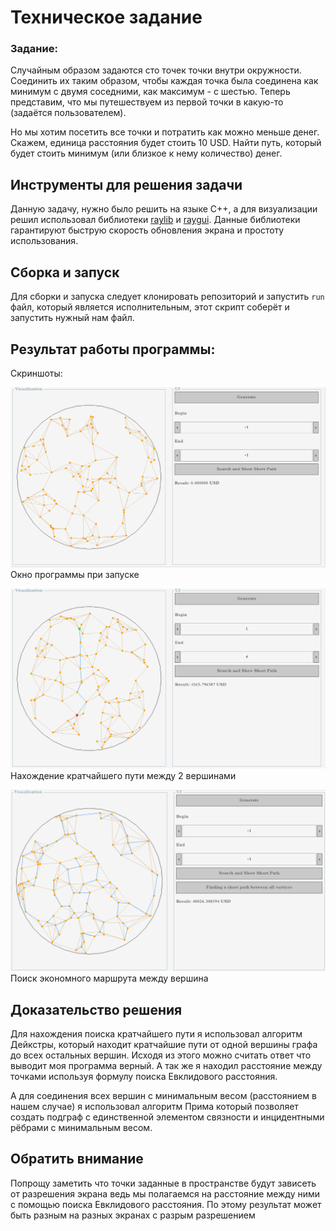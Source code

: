 # Техническое задание

### Задание:
 
 Cлучайным образом задаются сто точек точки внутри окружности. Соединить их таким образом, чтобы каждая точка была соединена как минимум с двумя соседними, как максимум - с шестью.
 Теперь представим, что мы путешествуем из первой точки в какую-то (задаётся пользователем). 
 
 Но мы хотим посетить все точки и потратить как можно меньше денег. Скажем, единица расстояния будет стоить
 10 USD. Найти путь, который будет стоить минимум (или близкое к нему количество) денег.


## Инструменты для решения задачи

Данную задачу, нужно было решить на языке С++, а для визуализации решил использовал библиотеки [raylib](https://github.com/raysan5/raylib "библиотека raylib") и [raygui](https://github.com/raysan5/raygui "Библиотека raygui"). Данные библиотеки гарантируют быструю скорость обновления экрана и простоту использования.

## Сборка и запуск

Для сборки и запуска следует клонировать репозиторий и запустить `run` файл, который является исполнительным, этот скрипт соберёт и запустить нужный нам файл.

## Результат работы программы:

Скриншоты:

![Окно программы при запуске](.image/idle.png)
Окно программы при запуске

![Нахождение кратчайшего пути между 2 вершинами](.image/visualize_short_path.png)
Нахождение кратчайшего пути между 2 вершинами

![Поиск экономного маршрута между вершина](.image/TZ.png)
Поиск экономного маршрута между вершина

## Доказательство решения

Для нахождения поиска кратчайшего пути я использовал алгоритм Дейкстры, который находит кратчайшие пути от одной вершины графа до всех остальных вершин. Исходя из этого можно считать ответ что выводит моя программа верный. А так же я находил расстояние между точками используя формулу поиска Евклидового расстояния.

А для соединения всех вершин с минимальным весом (расстоянием в нашем случае) я использовал алгоритм Прима который позволяет создать подграф с единственной элементом связности и инцидентными рёбрами с минимальным весом.

## Обратить внимание
Попрощу заметить что точки заданные в пространстве будут зависеть от разрешения экрана ведь мы полагаемся на расстояние между ними с помощью поиска Евклидового расстояния. По этому результат может быть разным на разных экранах с разрым разрешением